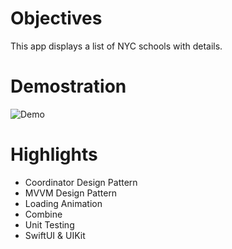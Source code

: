 # Objectives
This app displays a list of NYC schools with details.

# Demostration
![Demo](https://github.com/dylancfe15/20230119-DifengChen-NYCSchools/blob/master/NYCSchoolsDemo.gif)

# Highlights

- Coordinator Design Pattern
- MVVM Design Pattern
- Loading Animation
- Combine
- Unit Testing
- SwiftUI & UIKit
